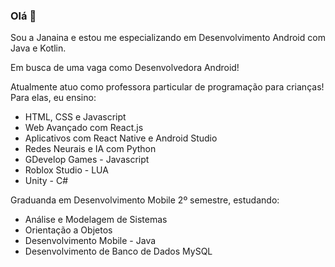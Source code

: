 ### Olá 👋

Sou a Janaina e estou me especializando em Desenvolvimento Android com Java e Kotlin.

Em busca de uma vaga como Desenvolvedora Android!

Atualmente atuo como professora particular de programação para crianças!
Para elas, eu ensino:
- HTML, CSS e Javascript
- Web Avançado com React.js
- Aplicativos com React Native e Android Studio
- Redes Neurais e IA com Python
- GDevelop Games - Javascript
- Roblox Studio - LUA
- Unity - C#

Graduanda em Desenvolvimento Mobile 2º semestre, estudando:
- Análise e Modelagem de Sistemas
- Orientação a Objetos
- Desenvolvimento Mobile - Java
- Desenvolvimento de Banco de Dados MySQL


